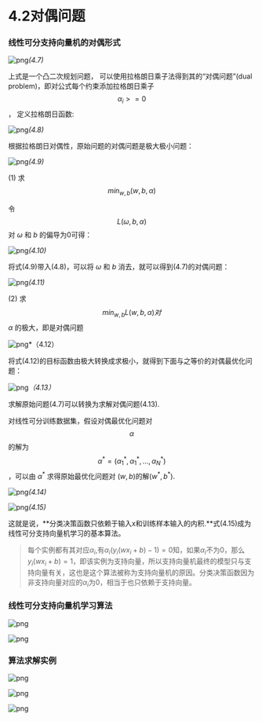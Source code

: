 # 4.2对偶问题

### 线性可分支持向量机的对偶形式

![png](./pngs/10.png)*(4.7)*

上式是一个凸二次规划问题， 可以使⽤拉格朗⽇乘⼦法得到其的“对偶问题”(dual problem)，即对公式每个约束添加拉格朗日乘子 $$\alpha_i >= 0$$， 定义拉格朗日函数:

![png](./pngs/11.png)*(4.8)*

根据拉格朗日对偶性，原始问题的对偶问题是极大极小问题：

![png](./pngs/16.png)*(4.9)*

(1) 求$$min_{w, b}(w, b, \alpha)$$

令$$L(\omega, b, \alpha)$$ 对 $\omega$ 和 $b$ 的偏导为0可得：

![png](./pngs/12.png)*(4.10)*

将式(4.9)带入(4.8)，可以将 $\omega$ 和 $b$ 消去，就可以得到(4.7)的对偶问题：

![png](./pngs/13.png)*(4.11)*

(2) 求$$min_{w, b} L(w, b, \alpha) 对 $$$\alpha$ 的极大，即是对偶问题

![png](./pngs/14.png)*（4.12）

将式(4.12)的目标函数由极大转换成求极小，就得到下面与之等价的对偶最优化问题：

![png](./pngs/15.png)*（4.13）*

求解原始问题(4.7)可以转换为求解对偶问题(4.13).

对线性可分训练数据集，假设对偶最优化问题对 $$\alpha$$ 的解为 $$\alpha^* = (\alpha_1^*, \alpha_1^*,..., \alpha^*_N)$$，可以由 $\alpha^*$ 求得原始最优化问题对 $(w, b)$的解$(w^*, b^*)$.

![png](./pngs/17.png)*(4.14)*

![png](./pngs/18.png)*(4.15)*

这就是说，**分类决策函数只依赖于输入x和训练样本输入的内积.**式(4.15)成为线性可分支持向量机学习的基本算法。

> 每个实例都有其对应$\alpha_i$,有$\alpha_i(y_i(wx_i+b)-1) = 0$知，如果$\alpha_i$不为0，那么$y_i(wx_i+b)= 1$，即该实例为支持向量，所以支持向量机最终的模型只与支持向量有关，这也是这个算法被称为支持向量机的原因。分类决策函数因为非支持向量对应的$\alpha_i$为0，相当于也只依赖于支持向量。



### 线性可分支持向量机学习算法

![png](./pngs/19.png)

![png](./pngs/20.png) 


###  算法求解实例

![png](./pngs/21.png)

![png](./pngs/22.png)  

![png](./pngs/23.png)

